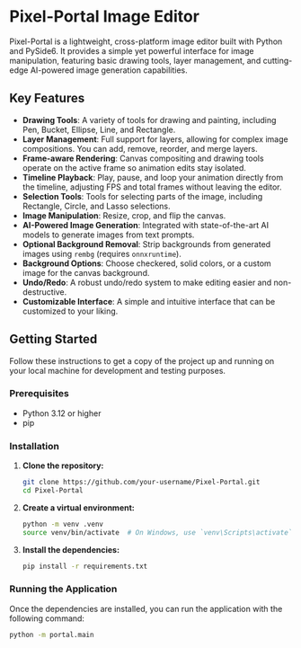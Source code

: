 # Pixel-Portal Image Editor

Pixel-Portal is a lightweight, cross-platform image editor built with Python and PySide6. It provides a simple yet powerful interface for image manipulation, featuring basic drawing tools, layer management, and cutting-edge AI-powered image generation capabilities.

## Key Features

- **Drawing Tools**: A variety of tools for drawing and painting, including Pen, Bucket, Ellipse, Line, and Rectangle.
- **Layer Management**: Full support for layers, allowing for complex image compositions. You can add, remove, reorder, and merge layers.
- **Frame-aware Rendering**: Canvas compositing and drawing tools operate on the active frame so animation edits stay isolated.
- **Timeline Playback**: Play, pause, and loop your animation directly from the timeline, adjusting FPS and total frames without leaving the editor.
- **Selection Tools**: Tools for selecting parts of the image, including Rectangle, Circle, and Lasso selections.
- **Image Manipulation**: Resize, crop, and flip the canvas.
- **AI-Powered Image Generation**: Integrated with state-of-the-art AI models to generate images from text prompts.
- **Optional Background Removal**: Strip backgrounds from generated images using `rembg` (requires `onnxruntime`).
- **Background Options**: Choose checkered, solid colors, or a custom image for the canvas background.
- **Undo/Redo**: A robust undo/redo system to make editing easier and non-destructive.
- **Customizable Interface**: A simple and intuitive interface that can be customized to your liking.

## Getting Started

Follow these instructions to get a copy of the project up and running on your local machine for development and testing purposes.

### Prerequisites

- Python 3.12 or higher
- pip

### Installation

1. **Clone the repository:**
   ```sh
   git clone https://github.com/your-username/Pixel-Portal.git
   cd Pixel-Portal
   ```

2. **Create a virtual environment:**
   ```sh
   python -m venv .venv
   source venv/bin/activate  # On Windows, use `venv\Scripts\activate`
   ```

3. **Install the dependencies:**
   ```sh
   pip install -r requirements.txt
   ```

### Running the Application

Once the dependencies are installed, you can run the application with the following command:

```sh
python -m portal.main
```
